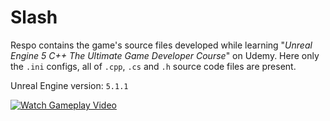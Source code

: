# Slash

Respo contains the game's source files developed while learning "_Unreal Engine 5 C++ The Ultimate Game Developer Course_" on Udemy. Here only the `.ini` configs, all of `.cpp`, `.cs` and `.h` source code files are present.

Unreal Engine version: `5.1.1`

[![Watch Gameplay Video](https://img.youtube.com/vi/2tRaY7WJl-4/0.jpg)](https://youtu.be/2tRaY7WJl-4)
